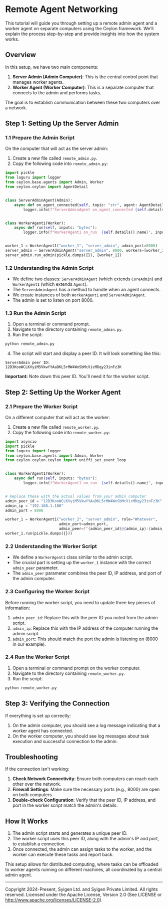 # Remote Agent Networking

This tutorial will guide you through setting up a remote admin agent and a worker agent on separate computers using the
Ceylon framework. We'll explain the process step-by-step and provide insights into how the system works.

## Overview

In this setup, we have two main components:

1. **Server Admin (Admin Computer)**: This is the central control point that manages worker agents.
2. **Worker Agent (Worker Computer)**: This is a separate computer that connects to the admin and performs tasks.

The goal is to establish communication between these two computers over a network.

## Step 1: Setting Up the Server Admin

### 1.1 Prepare the Admin Script

On the computer that will act as the server admin:

1. Create a new file called `remote_admin.py`.
2. Copy the following code into `remote_admin.py`:

```python
import pickle
from loguru import logger
from ceylon.base.agents import Admin, Worker
from ceylon.ceylon import AgentDetail


class ServerAdminAgent(Admin):
    async def on_agent_connected(self, topic: "str", agent: AgentDetail):
        logger.info(f"ServerAdminAgent on_agent_connected {self.details().name}", agent.id, agent.name, agent.role)


class WorkerAgent1(Worker):
    async def run(self, inputs: "bytes"):
        logger.info(f"WorkerAgent1 on_run  {self.details().name}", inputs)


worker_1 = WorkerAgent1("worker_1", "server_admin", admin_port=8000)
server_admin = ServerAdminAgent("server_admin", 8000, workers=[worker_1])
server_admin.run_admin(pickle.dumps({}), [worker_1])
```

### 1.2 Understanding the Admin Script

- We define two classes: `ServerAdminAgent` (which extends `CoreAdmin`) and `WorkerAgent1` (which extends `Agent`).
- The `ServerAdminAgent` has a method to handle when an agent connects.
- We create instances of both `WorkerAgent1` and `ServerAdminAgent`.
- The admin is set to listen on port 8000.

### 1.3 Run the Admin Script

1. Open a terminal or command prompt.
2. Navigate to the directory containing `remote_admin.py`.
3. Run the script:

```bash
python remote_admin.py
```

4. The script will start and display a peer ID. It will look something like this:

```
ServerAdmin peer ID: 12D3KooWCLKVyiM5VkwYYAaDKL5rMW4WnSbMcVicMDqy23inFz3K
```

**Important:** Note down this peer ID. You'll need it for the worker script.

## Step 2: Setting Up the Worker Agent

### 2.1 Prepare the Worker Script

On a different computer that will act as the worker:

1. Create a new file called `remote_worker.py`.
2. Copy the following code into `remote_worker.py`:

```python
import asyncio
import pickle
from loguru import logger
from ceylon.base.agents import Admin, Worker
from ceylon.ceylon.ceylon import uniffi_set_event_loop


class WorkerAgent1(Worker):
    async def run(self, inputs: "bytes"):
        logger.info(f"WorkerAgent1 on_run  {self.details().name}", inputs)


# Replace these with the actual values from your admin computer
admin_peer_id = "12D3KooWCLKVyiM5VkwYYAaDKL5rMW4WnSbMcVicMDqy23inFz3K"
admin_ip = "192.168.1.100"
admin_port = 8000

worker_1 = WorkerAgent1("worker_2", "server_admin", role="Whatever",
                        admin_port=admin_port,
                        admin_peer=f"{admin_peer_id}@{admin_ip}:{admin_port}")
worker_1.run(pickle.dumps({}))
```

### 2.2 Understanding the Worker Script

- We define a `WorkerAgent1` class similar to the admin script.
- The crucial part is setting up the `worker_1` instance with the correct `admin_peer` parameter.
- The `admin_peer` parameter combines the peer ID, IP address, and port of the admin computer.

### 2.3 Configuring the Worker Script

Before running the worker script, you need to update three key pieces of information:

1. `admin_peer_id`: Replace this with the peer ID you noted from the admin script.
2. `admin_ip`: Replace this with the IP address of the computer running the admin script.
3. `admin_port`: This should match the port the admin is listening on (8000 in our example).

### 2.4 Run the Worker Script

1. Open a terminal or command prompt on the worker computer.
2. Navigate to the directory containing `remote_worker.py`.
3. Run the script:

```bash
python remote_worker.py
```

## Step 3: Verifying the Connection

If everything is set up correctly:

1. On the admin computer, you should see a log message indicating that a worker agent has connected.
2. On the worker computer, you should see log messages about task execution and successful connection to the admin.

## Troubleshooting

If the connection isn't working:

1. **Check Network Connectivity**: Ensure both computers can reach each other over the network.
2. **Firewall Settings**: Make sure the necessary ports (e.g., 8000) are open on both computers.
3. **Double-check Configuration**: Verify that the peer ID, IP address, and port in the worker script match the admin's
   details.

## How It Works

1. The admin script starts and generates a unique peer ID.
2. The worker script uses this peer ID, along with the admin's IP and port, to establish a connection.
3. Once connected, the admin can assign tasks to the worker, and the worker can execute these tasks and report back.

This setup allows for distributed computing, where tasks can be offloaded to worker agents running on different
machines, all coordinated by a central admin agent.

---

Copyright 2024-Present, Syigen Ltd. and Syigen Private Limited. All rights reserved.
Licensed under the Apache License, Version 2.0 (See LICENSE or http://www.apache.org/licenses/LICENSE-2.0).